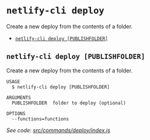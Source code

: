 `netlify-cli deploy`
====================

Create a new deploy from the contents of a folder.

* [`netlify-cli deploy [PUBLISHFOLDER]`](#netlify-cli-deploy-publishfolder)

## `netlify-cli deploy [PUBLISHFOLDER]`

Create a new deploy from the contents of a folder.

```
USAGE
  $ netlify-cli deploy [PUBLISHFOLDER]

ARGUMENTS
  PUBLISHFOLDER  folder to deploy (optional)

OPTIONS
  --functions=functions
```

_See code: [src/commands/deploy/index.js](https://github.com/netlify/cli/blob/v2.0.0-alpha.3/src/commands/deploy/index.js)_
